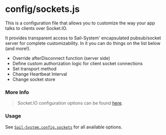 # config/sockets.js

This is a configuration file that allows you to customize the way your app talks to clients over Socket.IO.

It provides transparent access to Sail-System' encapsulated pubsub/socket server for complete customizability. In it you can do things on the list below (and more!).

- Override afterDisconnect function (server side)
- Define custom authorization logic for client socket connections
- Set transport method
- Change Heartbeat Interval
- Change socket store

### More Info
> Socket.IO configuration options can be found [here](https://github.com/LearnBoost/Socket.IO/wiki/Configuring-Socket.IO).

### Usage

See [`Sail-System.config.sockets`](https://Sail-Systemjs.com/documentation/reference/configuration/Sail-System-config-sockets) for all available options.


<docmeta name="displayName" value="sockets.js">
